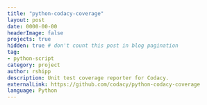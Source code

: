 ```yaml
---
title: "python-codacy-coverage"
layout: post
date: 0000-00-00
headerImage: false
projects: true
hidden: true # don't count this post in blog pagination
tag:
- python-script
category: project
author: rshipp
description: Unit test coverage reporter for Codacy.
externalLink: https://github.com/codacy/python-codacy-coverage
language: Python
---
```

